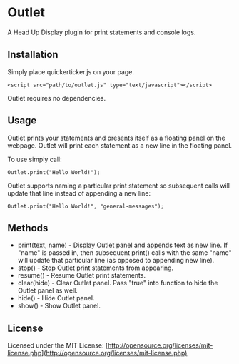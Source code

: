 # Outlet

A Head Up Display plugin for print statements and console logs.

## Installation

Simply place quickerticker.js on your page.

    <script src="path/to/outlet.js" type="text/javascript"></script>

Outlet requires no dependencies.

## Usage

Outlet prints your statements and presents itself as a floating panel on the webpage. Outlet will print each statement as a new line in the floating panel. 

To use simply call:

    Outlet.print("Hello World!");

Outlet supports naming a particular print statement so subsequent calls will update that line instead of appending a new line:

    Outlet.print("Hello World!", "general-messages");

## Methods

 - print(text, name) - Display Outlet panel and appends text as new line. If "name" is passed in, then subsequent print() calls with the same "name" will update that particular line (as opposed to appending new line).
 - stop() - Stop Outlet print statements from appearing.
 - resume() - Resume Outlet print statements.
 - clear(hide) - Clear Outlet panel. Pass "true" into function to hide the Outlet panel as well.
 - hide() - Hide Outlet panel.
 - show() - Show Outlet panel.

## License

Licensed under the MIT License: [http://opensource.org/licenses/mit-license.php](http://opensource.org/licenses/mit-license.php)
